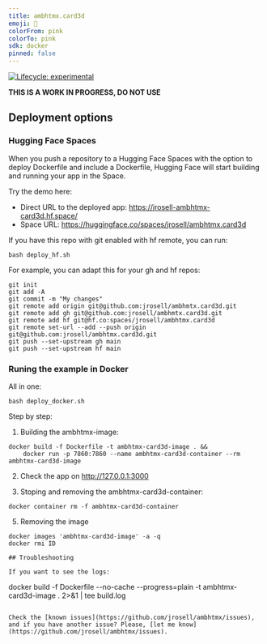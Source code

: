 ```yaml
---
title: ambhtmx.card3d
emoji: 🏃
colorFrom: pink
colorTo: pink
sdk: docker
pinned: false
---
```


<!-- badges: start -->

[![Lifecycle:
experimental](https://img.shields.io/badge/lifecycle-experimental-orange.svg)](https://www.tidyverse.org/lifecycle/#experimental)

<!-- badges: end -->

**THIS IS A WORK IN PROGRESS, DO NOT USE**

## Deployment options

### Hugging Face Spaces

When you push a repository to a Hugging Face Spaces with the option to deploy Dockerfile and include a Dockerfile,  Hugging Face will start building and running your app in the Space.

Try the demo here: 

* Direct URL to the deployed app: https://jrosell-ambhtmx-card3d.hf.space/
* Space URL: https://huggingface.co/spaces/jrosell/ambhtmx.card3d


If you have this repo with git enabled with hf remote, you can run:

```
bash deploy_hf.sh
```

For example, you can adapt this for your gh and hf repos:

```
git init
git add -A
git commit -m "My changes"
git remote add origin git@github.com:jrosell/ambhmtx.card3d.git
git remote add gh git@github.com:jrosell/ambhmtx.card3d.git
git remote add hf git@hf.co:spaces/jrosell/ambhtmx.card3d
git remote set-url --add --push origin git@github.com:jrosell/ambhtmx.card3d.git
git push --set-upstream gh main
git push --set-upstream hf main
```

### Runing the example in Docker

All in one:

```
bash deploy_docker.sh
```

Step by step:

1. Building the ambhtmx-image:

```
docker build -f Dockerfile -t ambhtmx-card3d-image . && 
    docker run -p 7860:7860 --name ambhtmx-card3d-container --rm ambhtmx-card3d-image
```

2. Check the app on http://127.0.0.1:3000

4. Stoping and removing the ambhtmx-card3d-container:

```
docker container rm -f ambhtmx-card3d-container
```

5. Removing the image
```
docker images 'ambhtmx-card3d-image' -a -q
docker rmi ID

## Troubleshooting

If you want to see the logs:

```
docker build -f Dockerfile  --no-cache --progress=plain -t ambhtmx-card3d-image . 2>&1 | tee build.log
```

Check the [known issues](https://github.com/jrosell/ambhtmx/issues), and if you have another issue? Please, [let me know](https://github.com/jrosell/ambhtmx/issues).
